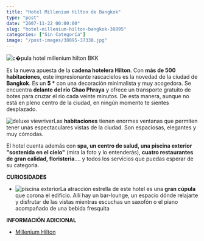 ```yaml
---
title: "Hotel Millenium Hilton de Bangkok"
type: "post"
date: "2007-11-22 00:00:00"
slug: "hotel-millenium-hilton-bangkok-38895"
categories: ["Sin Categoría"]
image: "/post-images/38895-37338.jpg"
---
```


![c�pula hotel millenium hilton BKK](/post-images/38895-37338.jpg "c�pula hotel millenium hilton BKK")

Es la nueva apuesta de la **cadena hotelera Hilton**. Con **más de 500 habitaciones**, este impresionante rascacielos es la novedad de la ciudad de **Bangkok**. Es un **5 \*** con una decoración minimalista y muy acogedora. Se encuentra **delante del río Chao Phraya** y ofrece un transporte gratuito de botes para cruzar el rio cada veinte minutos. De esta manera, aunque no está en pleno centro de la ciudad, en ningún momento te sientes desplazado.

![deluxe viewriver](/post-images/38895-37335.jpg "deluxe viewriver")Las **habitaciones** tienen enormes ventanas que permiten tener unas espectaculares vistas de la ciudad. Son espaciosas, elegantes y muy cómodas.

El hotel cuenta además con **spa, un centro de salud, una piscina exterior "sostenida en el cielo"** (mira la foto y lo entenderás), **cuatro restaurantes de gran calidad, floristeria**.... y todos los servicios que puedas esperar de su categoria.

**CURIOSIDADES**

- ![piscina exterior](/post-images/38895-37336.jpg "piscina exterior")La atracción estrella de este hotel es una **gran cúpula** que corona el edificio. Allí hay un bar-lounge, un espacio dónde relajarte y disfrutar de las vistas mientras escuchas un saxofón o el piano acompañado de una bebida fresquita

**INFORMACIÓN ADICIONAL**

- [Millenium Hilton](http://www1.hilton.com/es/hi/hotel/BKKHITW-Millennium-Hilton-Bangkok-hotel/index.do)